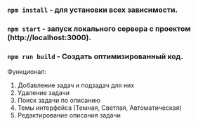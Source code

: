 ### `npm install` - для установки всех зависимости.
### `npm start` - запуск локального сервера с проектом (**http://localhost:3000**).
### `npm run build` - Создать оптимизированный код.

Функционал:
1. Добавление задач и подзадач для них
2. Удаление задачи
3. Поиск задачи по описанию
4. Темы интерфейса (Темная, Светлая, Автоматическая)
5. Редактирование описания задачи
